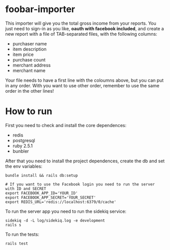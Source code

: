 # foobar-importer
This importer will give you the total gross income from your reports. You just need to sign-in as you like, **oauth with facebook included**, and create a new report with a file of TAB-separated files, with the following columns:
  - purchaser name
  - item description
  - item price
  - purchase count
  - merchant address
  - merchant name

Your file needs to have a first line with the coloumns above, but you can put in any order. With you want to use other order, remember to use the same order in the other lines!

# How to run
First you need to check and install the core dependences:
  - redis
  - postgresql
  - ruby 2.5.1
  - bunbler

After that you need to install the project dependences, create the db and set the env variables:

```shell
bundle install && rails db:setup

# If you want to use the Facebook login you need to run the server with ID and SECRET
export FACEBOOK_APP_ID='YOUR_ID'
export FACEBOOK_APP_SECRET='YOUR_SECRET'
export REDIS_URL='redis://localhost:6379/0/cache'
```

To run the server app you need to run the sidekiq service:

```shell
sidekiq -d -L log/sidekiq.log -e development
rails s
```

To run the tests:

`rails test`
